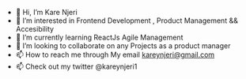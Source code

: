 - 👋 Hi, I’m Kare Njeri
- 👀 I’m interested in Frontend Development , Product Management && Accesibility 
- 🌱 I’m currently learning ReactJs Agile Management 
- 💞️ I’m looking to collaborate on any Projects as a product manager 
- 📫 How to reach me through My email kareynjeri@gmail.com
- 📫 Check out my twitter @kareynjeri1

<!---
kareynjeri/kareynjeri is a ✨ special ✨ repository because its `README.md` (this file) appears on your GitHub profile.
You can click the Preview link to take a look at your changes.
--->
